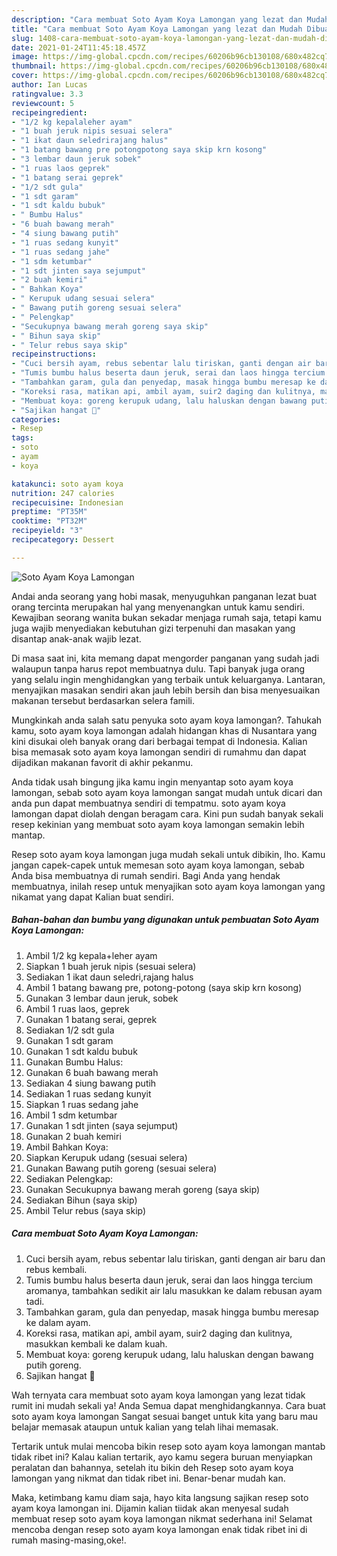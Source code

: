 ```yaml
---
description: "Cara membuat Soto Ayam Koya Lamongan yang lezat dan Mudah Dibuat"
title: "Cara membuat Soto Ayam Koya Lamongan yang lezat dan Mudah Dibuat"
slug: 1408-cara-membuat-soto-ayam-koya-lamongan-yang-lezat-dan-mudah-dibuat
date: 2021-01-24T11:45:18.457Z
image: https://img-global.cpcdn.com/recipes/60206b96cb130108/680x482cq70/soto-ayam-koya-lamongan-foto-resep-utama.jpg
thumbnail: https://img-global.cpcdn.com/recipes/60206b96cb130108/680x482cq70/soto-ayam-koya-lamongan-foto-resep-utama.jpg
cover: https://img-global.cpcdn.com/recipes/60206b96cb130108/680x482cq70/soto-ayam-koya-lamongan-foto-resep-utama.jpg
author: Ian Lucas
ratingvalue: 3.3
reviewcount: 5
recipeingredient:
- "1/2 kg kepalaleher ayam"
- "1 buah jeruk nipis sesuai selera"
- "1 ikat daun seledrirajang halus"
- "1 batang bawang pre potongpotong saya skip krn kosong"
- "3 lembar daun jeruk sobek"
- "1 ruas laos geprek"
- "1 batang serai geprek"
- "1/2 sdt gula"
- "1 sdt garam"
- "1 sdt kaldu bubuk"
- " Bumbu Halus"
- "6 buah bawang merah"
- "4 siung bawang putih"
- "1 ruas sedang kunyit"
- "1 ruas sedang jahe"
- "1 sdm ketumbar"
- "1 sdt jinten saya sejumput"
- "2 buah kemiri"
- " Bahkan Koya"
- " Kerupuk udang sesuai selera"
- " Bawang putih goreng sesuai selera"
- " Pelengkap"
- "Secukupnya bawang merah goreng saya skip"
- " Bihun saya skip"
- " Telur rebus saya skip"
recipeinstructions:
- "Cuci bersih ayam, rebus sebentar lalu tiriskan, ganti dengan air baru dan rebus kembali."
- "Tumis bumbu halus beserta daun jeruk, serai dan laos hingga tercium aromanya, tambahkan sedikit air lalu masukkan ke dalam rebusan ayam tadi."
- "Tambahkan garam, gula dan penyedap, masak hingga bumbu meresap ke dalam ayam."
- "Koreksi rasa, matikan api, ambil ayam, suir2 daging dan kulitnya, masukkan kembali ke dalam kuah."
- "Membuat koya: goreng kerupuk udang, lalu haluskan dengan bawang putih goreng."
- "Sajikan hangat 🌻"
categories:
- Resep
tags:
- soto
- ayam
- koya

katakunci: soto ayam koya 
nutrition: 247 calories
recipecuisine: Indonesian
preptime: "PT35M"
cooktime: "PT32M"
recipeyield: "3"
recipecategory: Dessert

---
```



![Soto Ayam Koya Lamongan](https://img-global.cpcdn.com/recipes/60206b96cb130108/680x482cq70/soto-ayam-koya-lamongan-foto-resep-utama.jpg)

Andai anda seorang yang hobi masak, menyuguhkan panganan lezat buat orang tercinta merupakan hal yang menyenangkan untuk kamu sendiri. Kewajiban seorang  wanita bukan sekadar menjaga rumah saja, tetapi kamu juga wajib menyediakan kebutuhan gizi terpenuhi dan masakan yang disantap anak-anak wajib lezat.

Di masa  saat ini, kita memang dapat mengorder panganan yang sudah jadi walaupun tanpa harus repot membuatnya dulu. Tapi banyak juga orang yang selalu ingin menghidangkan yang terbaik untuk keluarganya. Lantaran, menyajikan masakan sendiri akan jauh lebih bersih dan bisa menyesuaikan makanan tersebut berdasarkan selera famili. 



Mungkinkah anda salah satu penyuka soto ayam koya lamongan?. Tahukah kamu, soto ayam koya lamongan adalah hidangan khas di Nusantara yang kini disukai oleh banyak orang dari berbagai tempat di Indonesia. Kalian bisa memasak soto ayam koya lamongan sendiri di rumahmu dan dapat dijadikan makanan favorit di akhir pekanmu.

Anda tidak usah bingung jika kamu ingin menyantap soto ayam koya lamongan, sebab soto ayam koya lamongan sangat mudah untuk dicari dan anda pun dapat membuatnya sendiri di tempatmu. soto ayam koya lamongan dapat diolah dengan beragam cara. Kini pun sudah banyak sekali resep kekinian yang membuat soto ayam koya lamongan semakin lebih mantap.

Resep soto ayam koya lamongan juga mudah sekali untuk dibikin, lho. Kamu jangan capek-capek untuk memesan soto ayam koya lamongan, sebab Anda bisa membuatnya di rumah sendiri. Bagi Anda yang hendak membuatnya, inilah resep untuk menyajikan soto ayam koya lamongan yang nikamat yang dapat Kalian buat sendiri.

<!--inarticleads1-->

##### Bahan-bahan dan bumbu yang digunakan untuk pembuatan Soto Ayam Koya Lamongan:

1. Ambil 1/2 kg kepala+leher ayam
1. Siapkan 1 buah jeruk nipis (sesuai selera)
1. Sediakan 1 ikat daun seledri,rajang halus
1. Ambil 1 batang bawang pre, potong-potong (saya skip krn kosong)
1. Gunakan 3 lembar daun jeruk, sobek
1. Ambil 1 ruas laos, geprek
1. Gunakan 1 batang serai, geprek
1. Sediakan 1/2 sdt gula
1. Gunakan 1 sdt garam
1. Gunakan 1 sdt kaldu bubuk
1. Gunakan  Bumbu Halus:
1. Gunakan 6 buah bawang merah
1. Sediakan 4 siung bawang putih
1. Sediakan 1 ruas sedang kunyit
1. Siapkan 1 ruas sedang jahe
1. Ambil 1 sdm ketumbar
1. Gunakan 1 sdt jinten (saya sejumput)
1. Gunakan 2 buah kemiri
1. Ambil  Bahkan Koya:
1. Siapkan  Kerupuk udang (sesuai selera)
1. Gunakan  Bawang putih goreng (sesuai selera)
1. Sediakan  Pelengkap:
1. Gunakan Secukupnya bawang merah goreng (saya skip)
1. Sediakan  Bihun (saya skip)
1. Ambil  Telur rebus (saya skip)




<!--inarticleads2-->

##### Cara membuat Soto Ayam Koya Lamongan:

1. Cuci bersih ayam, rebus sebentar lalu tiriskan, ganti dengan air baru dan rebus kembali.
1. Tumis bumbu halus beserta daun jeruk, serai dan laos hingga tercium aromanya, tambahkan sedikit air lalu masukkan ke dalam rebusan ayam tadi.
1. Tambahkan garam, gula dan penyedap, masak hingga bumbu meresap ke dalam ayam.
1. Koreksi rasa, matikan api, ambil ayam, suir2 daging dan kulitnya, masukkan kembali ke dalam kuah.
1. Membuat koya: goreng kerupuk udang, lalu haluskan dengan bawang putih goreng.
1. Sajikan hangat 🌻




Wah ternyata cara membuat soto ayam koya lamongan yang lezat tidak rumit ini mudah sekali ya! Anda Semua dapat menghidangkannya. Cara buat soto ayam koya lamongan Sangat sesuai banget untuk kita yang baru mau belajar memasak ataupun untuk kalian yang telah lihai memasak.

Tertarik untuk mulai mencoba bikin resep soto ayam koya lamongan mantab tidak ribet ini? Kalau kalian tertarik, ayo kamu segera buruan menyiapkan peralatan dan bahannya, setelah itu bikin deh Resep soto ayam koya lamongan yang nikmat dan tidak ribet ini. Benar-benar mudah kan. 

Maka, ketimbang kamu diam saja, hayo kita langsung sajikan resep soto ayam koya lamongan ini. Dijamin kalian tiidak akan menyesal sudah membuat resep soto ayam koya lamongan nikmat sederhana ini! Selamat mencoba dengan resep soto ayam koya lamongan enak tidak ribet ini di rumah masing-masing,oke!.

